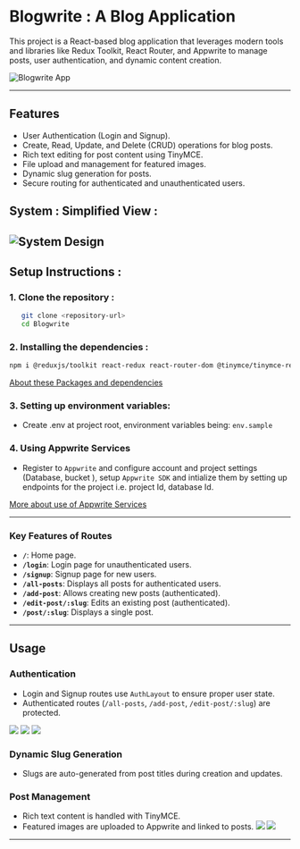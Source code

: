 
# Blogwrite : A Blog Application

This project is a React-based blog application that leverages modern tools and libraries like Redux Toolkit, React Router, and Appwrite to manage posts, user authentication, and dynamic content creation.

![Blogwrite App](./Blogwrite/public/images/home_with_login.png)

---

## **Features**
- User Authentication (Login and Signup).
- Create, Read, Update, and Delete (CRUD) operations for blog posts.
- Rich text editing for post content using TinyMCE.
- File upload and management for featured images.
- Dynamic slug generation for posts.
- Secure routing for authenticated and unauthenticated users.


## System : Simplified View :
![System Design](./Blogwrite/public/images/System%20Design.png)
---

## Setup Instructions :
### 1. Clone the repository :
```bash
   git clone <repository-url>
   cd Blogwrite
   ```

### 2. Installing the dependencies :
```bash
npm i @reduxjs/toolkit react-redux react-router-dom @tinymce/tinymce-react html-react-parser react-hook-form appwrite
```
[About these Packages and dependencies](packages.md)


### 3. Setting up environment variables: 
- Create .env at project root, environment variables being: `env.sample`

### 4.  Using Appwrite Services 
- Register to `Appwrite` and configure account and project settings (Database, bucket ), setup `Appwrite SDK` and  intialize them by setting up endpoints for the project i.e. project Id, database Id.


[More about use of Appwrite Services](appwrite.md)

---

### **Key Features of Routes**
- **`/`**: Home page.
- **`/login`**: Login page for unauthenticated users.
- **`/signup`**: Signup page for new users.
- **`/all-posts`**: Displays all posts for authenticated users.
- **`/add-post`**: Allows creating new posts (authenticated).
- **`/edit-post/:slug`**: Edits an existing post (authenticated).
- **`/post/:slug`**: Displays a single post.

---

## **Usage**
### **Authentication**
- Login and Signup routes use `AuthLayout` to ensure proper user state.
- Authenticated routes (`/all-posts`, `/add-post`, `/edit-post/:slug`) are protected.


![](./Blogwrite/public/images/Home_without_login.png)
![](./Blogwrite/public/images/login.png)
![](./Blogwrite/public/images/signup.png)


### **Dynamic Slug Generation**
- Slugs are auto-generated from post titles during creation and updates.


### **Post Management**
- Rich text content is handled with TinyMCE.
- Featured images are uploaded to Appwrite and linked to posts.
![](./Blogwrite/public/images/Create_Post.png)
![](./Blogwrite/public/images/Post%20Page.png)

---




